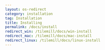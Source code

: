 ```yaml
---
layout: os-redirect
category: installation
tag: Installation
title: Installing
permalink: /docs/install
redirect_win: /tilemill/docs/win-install
redirect_mac: /tilemill/docs/mac-install
redirect_linux: /tilemill/docs/linux-install
---
```

